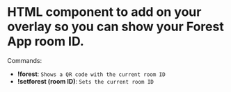 
# HTML component to add on your overlay so you can show your Forest App room ID.

Commands: 

- **!forest**: `Shows a QR code with the current room ID`
- **!setforest (room ID)**: `Sets the current room ID`
